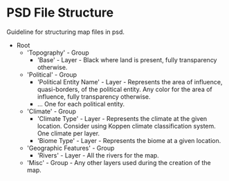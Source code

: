 # PSD File Structure

Guideline for structuring map files in psd.

- Root
  - 'Topography' - Group
    - 'Base' - Layer - Black where land is present, fully transparency otherwise.
  - 'Political' - Group
    - 'Political Entity Name' - Layer - Represents the area of influence, quasi-borders, of the political entity. Any color for the area of influence, fully transparency otherwise.
    - ... One for each political entity.
  - 'Climate' - Group
    - 'Climate Type' - Layer - Represents the climate at the given location. Consider using Koppen climate classification system. One climate per layer.
    - 'Biome Type' - Layer - Represents the biome at a given location.
  - 'Geographic Features' - Group
    - 'Rivers' - Layer - All the rivers for the map.
  - 'Misc' - Group - Any other layers used during the creation of the map.
